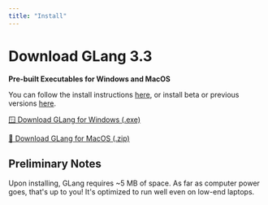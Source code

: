 ```yaml
---
title: "Install"
---
```


# Download GLang 3.3
**Pre-built Executables for Windows and MacOS**

You can follow the install instructions [here](/docs/install/instructions), or install beta or previous versions [here](https://github.com/george-language/glang).

[🪟 Download GLang for Windows (.exe)](https://github.com/george-language/glang/releases/latest/download/GeorgeLanguage+windows_setup.exe)

[🍏 Download GLang for MacOS (.zip)](https://github.com/george-language/glang/releases/latest/download/GeorgeLanguage+macos_setup.zip)

## Preliminary Notes
Upon installing, GLang requires ~5 MB of space. As far as computer power goes, that's up to you! It's optimized to run well even on low-end laptops.
